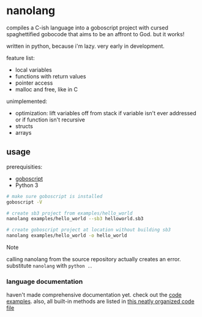 # nanolang
compiles a C-ish language into a goboscript project with cursed spaghettified gobocode that aims to be an affront to God.
but it works!

written in python, because i'm lazy. very early in development.

feature list:
- local variables
- functions with return values
- pointer access
- malloc and free, like in C

unimplemented:
- optimization: lift variables off from stack if variable isn't ever addressed or if function isn't recursive  
- structs
- arrays

## usage
prerequisities:
- [goboscript](https://github.com/aspizu/goboscript)
- Python 3

```bash
# make sure goboscript is installed
goboscript -V

# create sb3 project from examples/hello_world
nanolang examples/hello_world --sb3 helloworld.sb3

# create goboscript project at location without building sb3
nanolang examples/hello_world -o hello_world
```

> [!NOTE]
> calling nanolang from the source repository actually creates an error.
> substitute `nanolang` with `python .`.

### language documentation
haven't made comprehensive documentation yet. check out the [code examples](examples). also, all built-in methods are listed in [this neatly organized code file](builtin_methods.py)